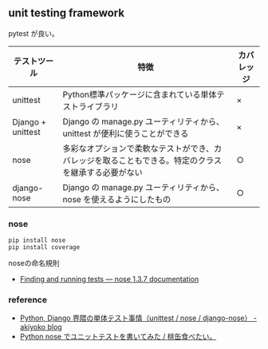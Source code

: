 ## unit testing framework
pytest が良い。

| テストツール      | 特徴                                                                                                 | カバレッジ |
|-------------------|------------------------------------------------------------------------------------------------------|------------|
| unittest          | Python標準パッケージに含まれている単体テストライブラリ                                               | ×          |
| Django + unittest | Django の manage.py ユーティリティから、unittest が便利に使うことができる                            | ×          |
| nose              | 多彩なオプションで柔軟なテストができ、カバレッジを取ることもできる。特定のクラスを継承する必要がない | ○          |
| django-nose       | Django の manage.py ユーティリティから、nose を使えるようにしたもの                                  | ○          |

### nose

```
pip install nose
pip install coverage
```

noseの命名規則

* [Finding and running tests — nose 1.3.7 documentation](http://nose.readthedocs.io/en/latest/finding_tests.html)

### reference
* [Python, Django 界隈の単体テスト事情（unittest / nose / django-nose） - akiyoko blog](http://akiyoko.hatenablog.jp/entry/2015/01/01/212712)
* [Python nose でユニットテストを書いてみた / 桃缶食べたい。](http://blog.chocolapod.net/momokan/entry/80)

